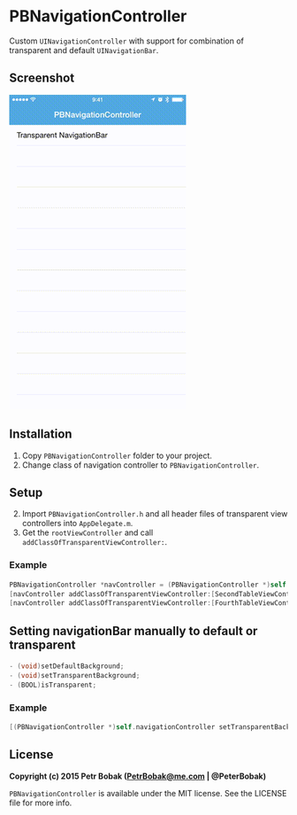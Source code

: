 # PBNavigationController
Custom `UINavigationController` with support for combination of transparent and default `UINavigationBar`.

## Screenshot

![example.gif](https://github.com/PetrBo/PBNavigationController/raw/master/Screenshots/example.gif)

## Installation
1. Copy `PBNavigationController` folder to your project.
2. Change class of navigation controller to `PBNavigationController`.

## Setup

2. Import `PBNavigationController.h` and all header files of transparent view controllers into `AppDelegate.m`.
3. Get the `rootViewController` and call `addClassOfTransparentViewController:`.

### Example

```objective-c
PBNavigationController *navController = (PBNavigationController *)self.window.rootViewController;
[navController addClassOfTransparentViewController:[SecondTableViewController class]];
[navController addClassOfTransparentViewController:[FourthTableViewController class]];
```

## Setting navigationBar manually to default or transparent

```objective-c
- (void)setDefaultBackground;
- (void)setTransparentBackground;
- (BOOL)isTransparent;
```

### Example

```objective-c
[(PBNavigationController *)self.navigationController setTransparentBackground];
```

## License

**Copyright (c) 2015 Petr Bobak (PetrBobak@me.com | @PeterBobak)**

`PBNavigationController` is available under the MIT license. See the LICENSE file for more info.
